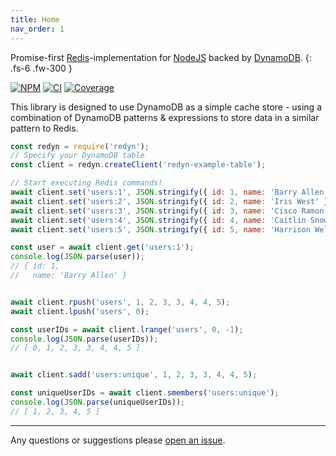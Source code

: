 ```yaml
---
title: Home
nav_order: 1
---
```


Promise-first [Redis](https://redis.io)-implementation for [NodeJS](https://nodejs.org) backed by [DynamoDB](https://aws.amazon.com/dynamodb).
{: .fs-6 .fw-300 }

[![NPM](https://badge.fury.io/js/redyn.svg)](https://npm.im/redyn)
[![CI](https://github.com/someimportantcompany/redyn/workflows/Test/badge.svg?branch=master)](https://github.com/someimportantcompany/redyn/actions?query=branch%3Amaster)
[![Coverage](https://coveralls.io/repos/github/someimportantcompany/redyn/badge.svg)](https://coveralls.io/github/someimportantcompany/redyn)

This library is designed to use DynamoDB as a simple cache store - using a combination of DynamoDB patterns & expressions to store data in a similar pattern to Redis.

```js
const redyn = require('redyn');
// Specify your DynamoDB table
const client = redyn.createClient('redyn-example-table');

// Start executing Redis commands!
await client.set('users:1', JSON.stringify({ id: 1, name: 'Barry Allen' }));
await client.set('users:2', JSON.stringify({ id: 2, name: 'Iris West' }));
await client.set('users:3', JSON.stringify({ id: 3, name: 'Cisco Ramon' }));
await client.set('users:4', JSON.stringify({ id: 4, name: 'Caitlin Snow' }));
await client.set('users:5', JSON.stringify({ id: 5, name: 'Harrison Wells' }));

const user = await client.get('users:1');
console.log(JSON.parse(user));
// { id: 1,
//   name: 'Barry Allen' }


await client.rpush('users', 1, 2, 3, 3, 4, 4, 5);
await client.lpush('users', 0);

const userIDs = await client.lrange('users', 0, -1);
console.log(JSON.parse(userIDs));
// [ 0, 1, 2, 3, 3, 4, 4, 5 ]


await client.sadd('users:unique', 1, 2, 3, 3, 4, 4, 5);

const uniqueUserIDs = await client.smembers('users:unique');
console.log(JSON.parse(uniqueUserIDs));
// [ 1, 2, 3, 4, 5 ]
```

---

Any questions or suggestions please [open an issue](https://github.com/someimportantcompany/redyn/issues).
